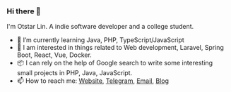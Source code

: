 ### Hi there 👋

I'm Otstar Lin. A indie software developer and a college student.

- 🌱 I’m currently learning Java, PHP, TypeScript/JavaScript
- 🎉 I am interested in things related to Web development, Laravel, Spring Boot, React, Vue, Docker.
- 📦 I can rely on the help of Google search to write some interesting small projects in PHP, Java, JavaScript.
- 📫 How to reach me: [Website](https://ixk.me), [Telegram](https://t.me/otstar), [Email](mailto:syfxlin@gmail.com), [Blog](https://blog.ixk.me/)
